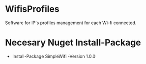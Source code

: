 # WifisProfiles
Software for IP's profiles management for each Wi-fi connected.


# Necesary Nuget Install-Package
- Install-Package SimpleWifi -Version 1.0.0
